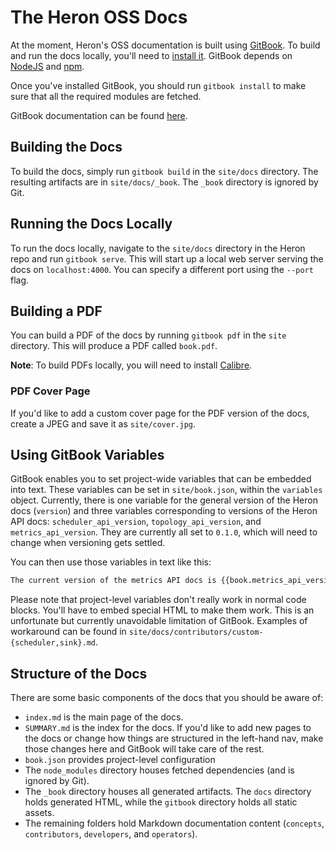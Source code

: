 # The Heron OSS Docs

At the moment, Heron's OSS documentation is built using
[GitBook](https://www.gitbook.com/). To build and run the docs locally, you'll
need to [install it](https://github.com/GitbookIO/gitbook). GitBook depends on
[NodeJS](https://nodejs.org/en/) and [npm](https://www.npmjs.com/).

Once you've installed GitBook, you should run `gitbook install` to make sure
that all the required modules are fetched.

GitBook documentation can be found [here](https://help.gitbook.com/).

## Building the Docs

To build the docs, simply run `gitbook build` in the `site/docs` directory. The
resulting artifacts are in `site/docs/_book`. The `_book` directory is ignored
by Git.

## Running the Docs Locally

To run the docs locally, navigate to the `site/docs` directory in the Heron repo
and run `gitbook serve`. This will start up a local web server serving the docs
on `localhost:4000`. You can specify a different port using the `--port` flag.

## Building a PDF

You can build a PDF of the docs by running `gitbook pdf` in the `site`
directory. This will produce a PDF called `book.pdf`.

**Note**: To build PDFs locally, you will need to install
[Calibre](http://calibre-ebook.com/).

### PDF Cover Page

If you'd like to add a custom cover page for the PDF version of the docs, create
a JPEG and save it as `site/cover.jpg`.

## Using GitBook Variables

GitBook enables you to set project-wide variables that can be embedded into
text. These variables can be set in `site/book.json`, within the `variables`
object. Currently, there is one variable for the general version of the Heron
docs (`version`) and three variables corresponding to versions of the Heron API
docs: `scheduler_api_version`, `topology_api_version`, and
`metrics_api_version`. They are currently all set to `0.1.0`, which will need to
change when versioning gets settled.

You can then use those variables in text like this:

```markdown
The current version of the metrics API docs is {{book.metrics_api_version}}.
```

Please note that project-level variables don't really work in normal code
blocks. You'll have to embed special HTML to make them work. This is an
unfortunate but currently unavoidable limitation of GitBook. Examples of
workaround can be found in `site/docs/contributors/custom-{scheduler,sink}.md`.

## Structure of the Docs

There are some basic components of the docs that you should be aware of:

* `index.md` is the main page of the docs.
* `SUMMARY.md` is the index for the docs. If you'd like to add new pages to the
  docs or change how things are structured in the left-hand nav, make those
  changes here and GitBook will take care of the rest.
* `book.json` provides project-level configuration
* The `node_modules` directory houses fetched dependencies (and is ignored by
  Git).
* The `_book` directory houses all generated artifacts. The `docs` directory
  holds generated HTML, while the `gitbook` directory holds all static assets.
* The remaining folders hold Markdown documentation content (`concepts`,
  `contributors`, `developers`, and `operators`).
